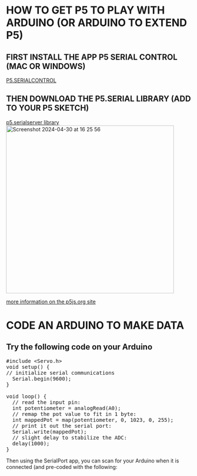 # HOW TO GET P5 TO PLAY WITH ARDUINO (OR ARDUINO TO EXTEND P5)

## FIRST INSTALL THE APP P5 SERIAL CONTROL (MAC OR WINDOWS)
[P5.SERIALCONTROL](https://github.com/p5-serial/p5.serialcontrol/releases/tag/0.1.2)

## THEN DOWNLOAD THE P5.SERIAL LIBRARY (ADD TO YOUR P5 SKETCH)
[p5.serialserver library](https://github.com/p5-serial/p5.serialserver)
<img width="456" alt="Screenshot 2024-04-30 at 16 25 56" src="https://github.com/karenanndonnachie/VCA_INTERACTIVEMEDIA/assets/10482948/0a5f6c01-a33f-4750-bc06-c5db5bd30d24">

[more information on the p5js.org site](https://p5js.org/libraries/)

# CODE AN ARDUINO TO MAKE DATA
## Try the following code on your Arduino
<pre>#include &lt;Servo.h&gt;
void setup() {
// initialize serial communications
  Serial.begin(9600); 
}
 
void loop() {
  // read the input pin:
  int potentiometer = analogRead(A0);                  
  // remap the pot value to fit in 1 byte:
  int mappedPot = map(potentiometer, 0, 1023, 0, 255); 
  // print it out the serial port:
  Serial.write(mappedPot);                             
  // slight delay to stabilize the ADC:
  delay(1000);                                            
}
</pre>
Then using the SerialPort app, you can scan for your Arduino when it is connected (and pre-coded with the following:
